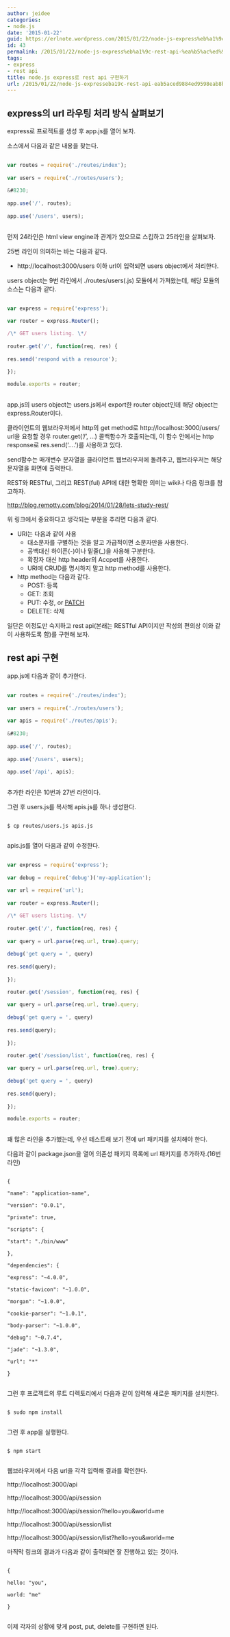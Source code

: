 ```yaml
---
author: jeidee
categories:
- node.js
date: '2015-01-22'
guid: https://erlnote.wordpress.com/2015/01/22/node-js-express%eb%a1%9c-rest-api-%ea%b5%ac%ed%98%84%ed%95%98%ea%b8%b0/
id: 43
permalink: /2015/01/22/node-js-express%eb%a1%9c-rest-api-%ea%b5%ac%ed%98%84%ed%95%98%ea%b8%b0/
tags:
- express
- rest api
title: node.js express로 rest api 구현하기
url: /2015/01/22/node-js-expresseba19c-rest-api-eab5aced9884ed9598eab8b0
---
```


## express의 url 라우팅 처리 방식 살펴보기

express로 프로젝트를 생성 후 app.js를 열어 보자.

소스에서 다음과 같은 내용을 찾는다.

```javascript
       
var routes = require('./routes/index');
       
var users = require('./routes/users');
      
&#8230;
       
app.use('/', routes);
       
app.use('/users', users);
  
```

먼저 24라인은 html view engine과 관계가 있으므로 스킵하고 25라인을 살펴보자.
  
25번 라인이 의미하는 바는 다음과 같다.

  * http://localhost:3000/users 이하 url이 입력되면 users object에서 처리한다.

users object는 9번 라인에서 ./routes/users(.js) 모듈에서 가져왔는데, 해당 모듈의 소스는 다음과 같다.

```javascript
        
var express = require('express');
        
var router = express.Router();

/\* GET users listing. \*/
        
router.get('/', function(req, res) {
          
res.send('respond with a resource');
        
});

module.exports = router;
  
```

app.js의 users object는 users.js에서 export한 router object인데 해당 object는 express.Router이다.
  
클라이언트의 웹브라우저에서 http의 get method로 http://localhost:3000/users/ url을 요청할 경우 router.get(&#8216;/&#8217;, &#8230;) 콜백함수가 호출되는데, 이 함수 안에서는 http response로 res.send(&#8216;&#8230;.&#8217;)를 사용하고 있다.

send함수는 매개변수 문자열을 클라이언트 웹브라우저에 돌려주고, 웹브라우저는 해당 문자열을 화면에 출력한다.

REST와 RESTful, 그리고 REST(ful) API에 대한 명확한 의미는 wiki나 다음 링크를 참고하자.
  
http://blog.remotty.com/blog/2014/01/28/lets-study-rest/

위 링크에서 중요하다고 생각되는 부분을 추리면 다음과 같다.

  * URI는 다음과 같이 사용 
      * 대소문자를 구별하는 것을 알고 가급적이면 소문자만을 사용한다.
      * 공백대신 하이픈(-)이나 밑줄(_)을 사용해 구분한다.
      * 확장자 대신 http header의 Accpet를 사용한다.
      * URI에 CRUD를 명시하지 말고 http method를 사용한다.
  * http method는 다음과 같다. 
      * POST: 등록
      * GET: 조회
      * PUT: 수정, or [PATCH](http://weblog.rubyonrails.org/2012/2/26/edge-rails-patch-is-the-new-primary-http-method-for-updates/)
      * DELETE: 삭제

일단은 이정도만 숙지하고 rest api(본래는 RESTful API이지만 작성의 편의상 이와 같이 사용하도록 함)를 구현해 보자.

## rest api 구현

app.js에 다음과 같이 추가한다.

```javascript
       
var routes = require('./routes/index');
       
var users = require('./routes/users');
       
var apis = require('./routes/apis');
       
&#8230;
       
app.use('/', routes);
       
app.use('/users', users);
       
app.use('/api', apis);
  
```

추가한 라인은 10번과 27번 라인이다.
  
그런 후 users.js를 복사해 apis.js를 하나 생성한다.

```
      
$ cp routes/users.js apis.js
  
```

apis.js를 열어 다음과 같이 수정한다.

```javascript
       
var express = require('express');
       
var debug = require('debug')('my-application');
       
var url = require('url');
       
var router = express.Router();

/\* GET users listing. \*/
       
router.get('/', function(req, res) {
         
var query = url.parse(req.url, true).query;
         
debug('get query = ', query)
         
res.send(query);
       
});

router.get('/session', function(req, res) {
         
var query = url.parse(req.url, true).query;
         
debug('get query = ', query)
         
res.send(query);
       
});

router.get('/session/list', function(req, res) {
         
var query = url.parse(req.url, true).query;
         
debug('get query = ', query)
         
res.send(query);
       
});

module.exports = router;
  
```

꽤 많은 라인을 추가했는데, 우선 테스트해 보기 전에 url 패키지를 설치해야 한다.
  
다음과 같이 package.json을 열어 의존성 패키지 목록에 url 패키지를 추가하자.(16번 라인)

```
       
{
         
"name": "application-name",
         
"version": "0.0.1",
         
"private": true,
         
"scripts": {
           
"start": "./bin/www"
         
},
         
"dependencies": {
           
"express": "~4.0.0",
           
"static-favicon": "~1.0.0",
           
"morgan": "~1.0.0",
           
"cookie-parser": "~1.0.1",
           
"body-parser": "~1.0.0",
           
"debug": "~0.7.4",
           
"jade": "~1.3.0",
           
"url": "*"
         
}
  
```

그런 후 프로젝트의 루트 디렉토리에서 다음과 같이 입력해 새로운 패키지를 설치한다.

```
      
$ sudo npm install
  
```

그런 후 app을 실행한다.

```
      
$ npm start
  
```

웹브라우저에서 다음 url을 각각 입력해 결과를 확인한다.

http://localhost:3000/api
  
http://localhost:3000/api/session
  
http://localhost:3000/api/session?hello=you&world=me
  
http://localhost:3000/api/session/list
  
http://localhost:3000/api/session/list?hello=you&world=me

마직막 링크의 결과가 다음과 같이 출력되면 잘 진행하고 있는 것이다.

```
      
{
          
hello: "you",
          
world: "me"
      
}
  
```

이제 각자의 상황에 맞게 post, put, delete를 구현하면 된다.